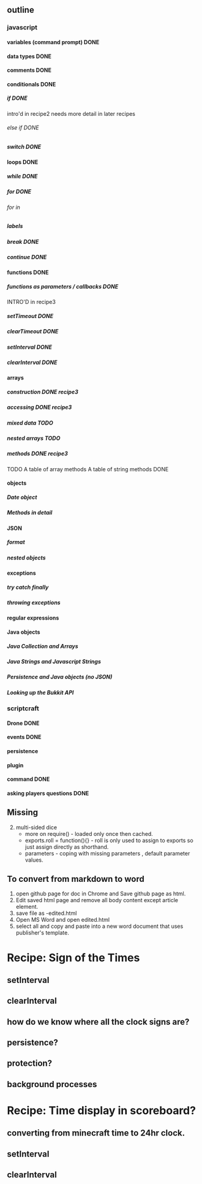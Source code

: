 ## outline
### javascript
#### variables (command prompt) DONE
#### data types DONE
#### comments DONE
#### conditionals DONE
##### if DONE
intro'd in recipe2 
needs more detail in later recipes
###### else if DONE
##### switch DONE
#### loops DONE
##### while DONE
##### for DONE
###### for in
##### labels 
##### break DONE
##### continue DONE
#### functions DONE
##### functions as parameters / callbacks  DONE
INTRO'D in recipe3
##### setTimeout DONE
##### clearTimeout DONE
##### setInterval DONE
##### clearInterval DONE
#### arrays
##### construction DONE recipe3
##### accessing DONE recipe3
##### mixed data TODO
##### nested arrays TODO
##### methods DONE recipe3
TODO A table of array methods
A table of string methods DONE

#### objects
##### Date object
##### Methods in detail 
#### JSON
##### format
##### nested objects
#### exceptions
##### try catch finally
##### throwing exceptions
#### regular expressions
#### Java objects
##### Java Collection and Arrays
##### Java Strings and Javascript Strings
##### Persistence and Java objects (no JSON)
##### Looking up the Bukkit API

### scriptcraft
#### Drone DONE
#### events DONE
#### persistence
#### plugin
#### command DONE
#### asking players questions DONE

## Missing
2. multi-sided dice
   - more on require() - loaded only once then cached.
   - exports.roll = function(){} - roll is only used to assign to exports so just assign directly as shorthand. 
   - parameters - coping with missing parameters , default parameter values.
  
## To convert from markdown to word

1. open github page for doc in Chrome and Save github page as html.
2. Edit saved html page and remove all body content except article element.
3. save file as -edited.html
3. Open MS Word and open edited.html 
4. select all and copy and paste into a new word document that uses publisher's template.


# Recipe: Sign of the Times
## setInterval
## clearInterval
## how do we know where all the clock signs are?
## persistence?
## protection?
## background processes

# Recipe: Time display in scoreboard?
## converting from minecraft time to 24hr clock.
## setInterval
## clearInterval
